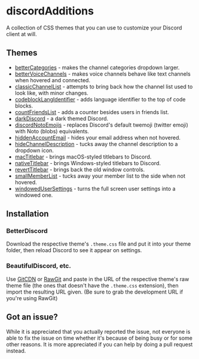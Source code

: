 # discordAdditions

A collection of CSS themes that you can use to customize your Discord client at will.

## Themes

- [betterCategories](https://github.com/intrnl/discordAdditions/tree/master/betterCategories) - makes the channel categories dropdown larger.
- [betterVoiceChannels](https://github.com/intrnl/discordAdditions/tree/master/betterVoiceChannels) - makes voice channels behave like text channels when hovered and connected.
- [classicChannelList](https://github.com/intrnl/discordAdditions/tree/master/classicChannelList) - attempts to bring back how the channel list used to look like, with minor changes.
- [codeblockLangIdentifier](https://github.com/intrnl/discordAdditions/tree/master/codeblockLangIdentifier) - adds language identifier to the top of code blocks.
- [countFriendsList](https://github.com/intrnl/discordAdditions/tree/master/countFriendsList) - adds a counter besides users in friends list.
- [darkDiscord](https://github.com/intrnl/discordAdditions/tree/master/darkDiscord) - a dark themed Discord.
- [discordNotoEmojis](https://github.com/intrnl/discordAdditions/tree/master/discordNotoEmojis) - replaces Discord's default twemoji (twitter emoji) with Noto (blobs) equivalents.
- [hiddenAccountEmail](https://github.com/intrnl/discordAdditions/tree/master/hiddenAccountEmail) - hides your email address when not hovered.
- [hideChannelDescription](https://github.com/intrnl/discordAdditions/tree/master/hideChannelDescription) - tucks away the channel description to a dropdown icon.
- [macTitlebar](https://github.com/intrnl/discordAdditions/tree/master/macTitlebar) - brings macOS-styled titlebars to Discord.
- [nativeTitlebar](https://github.com/intrnl/discordAdditions/tree/master/nativeTitlebar) - brings Windows-styled titlebars to Discord.
- [revertTitlebar](https://github.com/intrnl/discordAdditions/tree/master/revertTitlebar) - brings back the old window controls.
- [smallMemberList](https://github.com/intrnl/discordAdditions/tree/master/smallMemberList) - tucks away your member list to the side when not hovered.
- [windowedUserSettings](https://github.com/intrnl/discordAdditions/tree/master/windowedUserSettings) - turns the full screen user settings into a windowed one.

## Installation

### BetterDiscord
Download the respective theme's `.theme.css` file and put it into your theme folder, then reload Discord to see it appear on settings.

### BeautifulDiscord, etc.
Use [GitCDN](https://gitcdn.xyz) or [RawGit](https://rawgit.com) and paste in the URL of the respective theme's raw theme file (the ones that doesn't have the `.theme.css` extension), then import the resulting URL given. (Be sure to grab the development URL if you're using RawGit)

## Got an issue?

While it is appreciated that you actually reported the issue, not everyone is able to fix the issue on time whether it's because of being busy or for some other reasons. It is more appreciated if you can help by doing a pull request instead.
